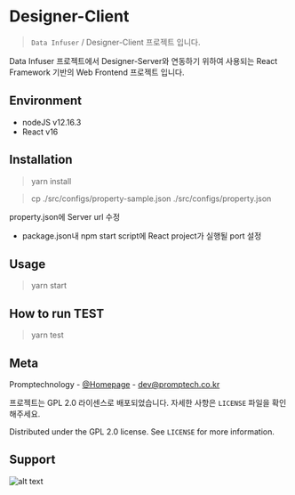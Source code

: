 # Designer-Client
> ``Data Infuser`` / Designer-Client 프로젝트 입니다.

Data Infuser 프로젝트에서 Designer-Server와 연동하기 위하여 사용되는 React Framework 기반의 Web Frontend 프로젝트 입니다.

## Environment
 * nodeJS v12.16.3
 * React v16

## Installation

 > yarn install

 > cp ./src/configs/property-sample.json ./src/configs/property.json

 property.json에 Server url 수정

 * package.json내 npm start script에 React project가 실행될 port 설정

## Usage

> yarn start


## How to run TEST

> yarn test


## Meta

Promptechnology - [@Homepage](http://www.promptech.co.kr/) - [dev@promptech.co.kr](dev@promptech.co.kr)

프로젝트는 GPL 2.0 라이센스로 배포되었습니다. 자세한 사항은 ``LICENSE`` 파일을 확인해주세요.

Distributed under the GPL 2.0 license. See ``LICENSE`` for more information.

## Support
![alt text](http://wisepaip.org/assets/home/promptech-d8574a0910561aaea077bc759b1cf94c07baecc551f034ee9c7e830572d671de.png "Title Text")